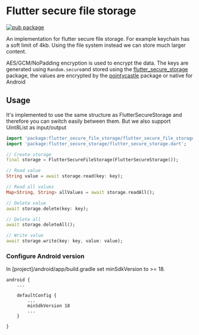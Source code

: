 # Flutter secure file storage

[![pub package](https://img.shields.io/pub/v/flutter_secure_file_storage.svg)](https://pub.dartlang.org/packages/flutter_secure_file_storage)

An implementation for flutter secure file storage. For example keychain has a soft limit of 4kb. Using the file system instead we can store much larger content.

AES/GCM/NoPadding encryption is used to encrypt the data. The keys are generated using `Random.secure`and stored using the [flutter_secure_storage](https://pub.dev/packages/flutter_secure_storage) package, the values are encrypted by the [pointycastle](https://pub.dev/packages/pointycastle) package or native for Android

## Usage

It's implemented to use the same structure as FlutterSecureStorage and therefore you can switch easily between them. But we also support Uint8List as input/output 

```dart
import 'package:flutter_secure_file_storage/flutter_secure_file_storage.dart';
import 'package:flutter_secure_storage/flutter_secure_storage.dart';

// Create storage
final storage = FlutterSecureFileStorage(FlutterSecureStorage());

// Read value
String value = await storage.read(key: key);

// Read all values
Map<String, String> allValues = await storage.readAll();

// Delete value
await storage.delete(key: key);

// Delete all
await storage.deleteAll();

// Write value
await storage.write(key: key, value: value);
```

### Configure Android version 
In [project]/android/app/build.gradle set minSdkVersion to >= 18.

```
android {
    ...

    defaultConfig {
        ...
        minSdkVersion 18
        ...
    }

}
```
